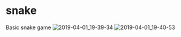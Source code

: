 # snake
Basic snake game
![2019-04-01_19-39-34](https://user-images.githubusercontent.com/12562619/55344485-1f743000-54b6-11e9-94df-650b31c6c3d7.png)
![2019-04-01_19-40-53](https://user-images.githubusercontent.com/12562619/55344486-1f743000-54b6-11e9-8817-ceff99118d75.png)
